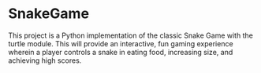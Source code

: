 # SnakeGame
This project is a Python implementation of the classic Snake Game with the turtle module. This will provide an interactive, fun gaming experience wherein a player controls a snake in eating food, increasing size, and achieving high scores.
